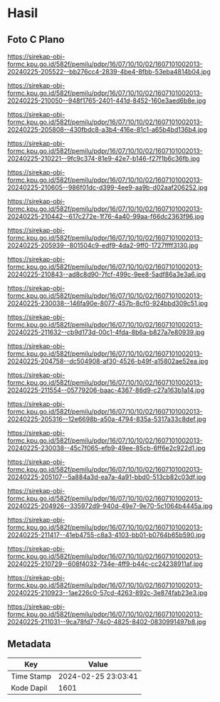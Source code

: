 # Hasil

## Foto C Plano

https://sirekap-obj-formc.kpu.go.id/582f/pemilu/pdpr/16/07/10/10/02/1607101002013-20240225-205522--bb276cc4-2839-4be4-8fbb-53eba4814b04.jpg

https://sirekap-obj-formc.kpu.go.id/582f/pemilu/pdpr/16/07/10/10/02/1607101002013-20240225-210050--948f1765-2401-441d-8452-160e3aed6b8e.jpg

https://sirekap-obj-formc.kpu.go.id/582f/pemilu/pdpr/16/07/10/10/02/1607101002013-20240225-205808--430fbdc8-a3b4-416e-81c1-a65b4bd136b4.jpg

https://sirekap-obj-formc.kpu.go.id/582f/pemilu/pdpr/16/07/10/10/02/1607101002013-20240225-210221--9fc9c374-81e9-42e7-b146-f27f1b6c36fb.jpg

https://sirekap-obj-formc.kpu.go.id/582f/pemilu/pdpr/16/07/10/10/02/1607101002013-20240225-210605--986f01dc-d399-4ee9-aa9b-d02aaf206252.jpg

https://sirekap-obj-formc.kpu.go.id/582f/pemilu/pdpr/16/07/10/10/02/1607101002013-20240225-210442--617c272e-1f76-4a40-99aa-f66dc2363f96.jpg

https://sirekap-obj-formc.kpu.go.id/582f/pemilu/pdpr/16/07/10/10/02/1607101002013-20240225-205939--801504c9-edf9-4da2-9ff0-1727ffff3130.jpg

https://sirekap-obj-formc.kpu.go.id/582f/pemilu/pdpr/16/07/10/10/02/1607101002013-20240225-210843--ad8c8d90-7fcf-499c-9ee8-5adf86a3e3a6.jpg

https://sirekap-obj-formc.kpu.go.id/582f/pemilu/pdpr/16/07/10/10/02/1607101002013-20240225-230038--146fa90e-8077-457b-8cf0-924bbd309c51.jpg

https://sirekap-obj-formc.kpu.go.id/582f/pemilu/pdpr/16/07/10/10/02/1607101002013-20240225-211632--cb9d173d-00c1-4fda-8b6a-b827a7e80939.jpg

https://sirekap-obj-formc.kpu.go.id/582f/pemilu/pdpr/16/07/10/10/02/1607101002013-20240225-204758--dc504908-af30-4526-b49f-a15802ae52ea.jpg

https://sirekap-obj-formc.kpu.go.id/582f/pemilu/pdpr/16/07/10/10/02/1607101002013-20240225-211554--05779206-baac-4367-86d9-c27a163b1a14.jpg

https://sirekap-obj-formc.kpu.go.id/582f/pemilu/pdpr/16/07/10/10/02/1607101002013-20240225-205316--12e6698b-a50a-4794-835a-5317a33c8def.jpg

https://sirekap-obj-formc.kpu.go.id/582f/pemilu/pdpr/16/07/10/10/02/1607101002013-20240225-230038--45c7f065-efb9-49ee-85cb-6ff6e2c922d1.jpg

https://sirekap-obj-formc.kpu.go.id/582f/pemilu/pdpr/16/07/10/10/02/1607101002013-20240225-205107--5a884a3d-ea7a-4a91-bbd0-513cb82c03df.jpg

https://sirekap-obj-formc.kpu.go.id/582f/pemilu/pdpr/16/07/10/10/02/1607101002013-20240225-204926--335972d9-940d-49e7-9e70-5c1064b4445a.jpg

https://sirekap-obj-formc.kpu.go.id/582f/pemilu/pdpr/16/07/10/10/02/1607101002013-20240225-211417--41eb4755-c8a3-4103-bb01-b0764b65b590.jpg

https://sirekap-obj-formc.kpu.go.id/582f/pemilu/pdpr/16/07/10/10/02/1607101002013-20240225-210729--608f4032-734e-4ff9-b44c-cc24238911af.jpg

https://sirekap-obj-formc.kpu.go.id/582f/pemilu/pdpr/16/07/10/10/02/1607101002013-20240225-210923--1ae226c0-57cd-4263-892c-3e874fab23e3.jpg

https://sirekap-obj-formc.kpu.go.id/582f/pemilu/pdpr/16/07/10/10/02/1607101002013-20240225-211031--9ca78fd7-74c0-4825-8402-0830991497b8.jpg


## Metadata

| Key        | Value               |
| ---------- | ------------------- |
| Time Stamp | 2024-02-25 23:03:41 |
| Kode Dapil | 1601                |



